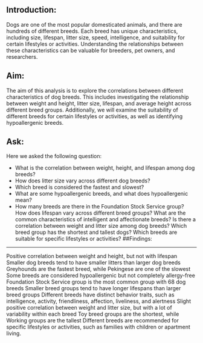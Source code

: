 ## Introduction:
Dogs are one of the most popular domesticated animals, and there are hundreds of different breeds. Each breed has unique characteristics, including size, lifespan, litter size, speed, intelligence, and suitability for certain lifestyles or activities. Understanding the relationships between these characteristics can be valuable for breeders, pet owners, and researchers.

## Aim:
The aim of this analysis is to explore the correlations between different characteristics of dog breeds. This includes investigating the relationship between weight and height, litter size, lifespan, and average height across different breed groups. Additionally, we will examine the suitability of different breeds for certain lifestyles or activities, as well as identifying hypoallergenic breeds.
## Ask:
Here we asked the following question:
- What is the correlation between weight, height, and lifespan among dog breeds?
- How does litter size vary across different dog breeds?
- Which breed is considered the fastest and slowest?
- What are some hypoallergenic breeds, and what does hypoallergenic mean?
- How many breeds are there in the Foundation Stock Service group?
How does lifespan vary across different breed groups?
What are the common characteristics of intelligent and affectionate breeds?
Is there a correlation between weight and litter size among dog breeds?
Which breed group has the shortest and tallest dogs?
Which breeds are suitable for specific lifestyles or activities?
##Findings:
***
Positive correlation between weight and height, but not with lifespan
Smaller dog breeds tend to have smaller litters than larger dog breeds
Greyhounds are the fastest breed, while Pekingese are one of the slowest
Some breeds are considered hypoallergenic but not completely allergy-free
Foundation Stock Service group is the most common group with 68 dog breeds
Smaller breed groups tend to have longer lifespans than larger breed groups
Different breeds have distinct behavior traits, such as intelligence, activity, friendliness, affection, liveliness, and alertness
Slight positive correlation between weight and litter size, but with a lot of variability within each breed
Toy breed groups are the shortest, while Working groups are the tallest
Different breeds are recommended for specific lifestyles or activities, such as families with children or apartment living.

